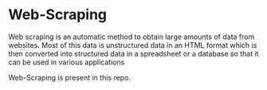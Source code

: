 # Web-Scraping

Web scraping is an automatic method to obtain large amounts of data from websites. 
Most of this data is unstructured data in an HTML format which is then converted into structured data in a 
spreadsheet or a database so that it can be used in various applications

Web-Scraping is present in this repo.

